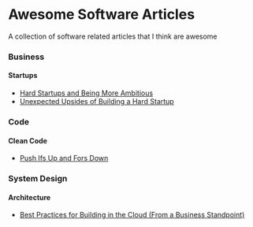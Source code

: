 # Awesome Software Articles

A collection of software related articles that I think are awesome

### Business

#### Startups

- [Hard Startups and Being More Ambitious](https://blog.samaltman.com/hard-startups)
- [Unexpected Upsides of Building a Hard Startup](https://www.celinehh.com/biotech-unexpected-benefits)

### Code

#### Clean Code

- [Push Ifs Up and Fors Down](https://matklad.github.io/2023/11/15/push-ifs-up-and-fors-down.html?utm_source=tldrnewsletter)

### System Design

#### Architecture

- [Best Practices for Building in the Cloud (From a Business Standpoint)](https://docs.aws.amazon.com/wellarchitected/latest/framework/welcome.html)
